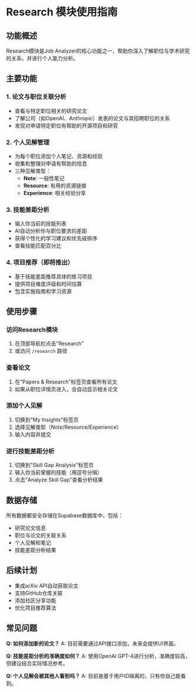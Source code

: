 # Research 模块使用指南

## 功能概述

Research模块是Job Analyzer的核心功能之一，帮助你深入了解职位与学术研究的关系，并进行个人能力分析。

## 主要功能

### 1. 论文与职位关联分析
- 查看与特定职位相关的研究论文
- 了解公司（如OpenAI、Anthropic）发表的论文与其招聘职位的关系
- 发现对申请特定职位有帮助的开源项目和研究

### 2. 个人见解管理
- 为每个职位添加个人笔记、资源和经验
- 收集和整理对申请有帮助的信息
- 三种见解类型：
  - **Note**: 一般性笔记
  - **Resource**: 有用的资源链接
  - **Experience**: 相关经验分享

### 3. 技能差距分析
- 输入你当前的技能列表
- AI自动分析你与职位要求的差距
- 获得个性化的学习建议和优先级排序
- 查看技能匹配百分比

### 4. 项目推荐（即将推出）
- 基于技能差距推荐具体的练习项目
- 提供项目难度评级和时间估算
- 包含实施指南和学习资源

## 使用步骤

### 访问Research模块

1. 在顶部导航栏点击"Research"
2. 或访问 `/research` 路径

### 查看论文

1. 在"Papers & Research"标签页查看所有论文
2. 如果从职位详情页进入，会自动显示相关论文

### 添加个人见解

1. 切换到"My Insights"标签页
2. 选择见解类型（Note/Resource/Experience）
3. 输入内容并提交

### 进行技能差距分析

1. 切换到"Skill Gap Analysis"标签页
2. 输入你当前掌握的技能（用逗号分隔）
3. 点击"Analyze Skill Gap"查看分析结果

## 数据存储

所有数据都安全存储在Supabase数据库中，包括：
- 研究论文信息
- 职位与论文的关联关系
- 个人见解和笔记
- 技能差距分析结果

## 后续计划

- 集成arXiv API自动获取论文
- 支持GitHub仓库关联
- 添加社区分享功能
- 优化项目推荐算法

## 常见问题

**Q: 如何添加新的论文？**
A: 目前需要通过API接口添加，未来会提供UI界面。

**Q: 技能差距分析的准确度如何？**
A: 使用OpenAI GPT-4进行分析，准确度较高，但建议结合实际情况参考。

**Q: 个人见解会被其他人看到吗？**
A: 目前是基于用户ID隔离的，只有你自己能看到。